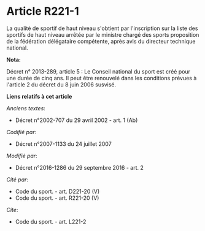 # Article R221-1

La qualité de sportif de haut niveau s'obtient par l'inscription sur la liste des sportifs de haut niveau arrêtée par le
ministre chargé des sports proposition de la fédération délégataire compétente, après avis du directeur technique national.

**Nota:**

Décret n° 2013-289, article 5 : Le Conseil national du sport est créé pour une durée de cinq ans. Il peut être renouvelé dans
les conditions prévues à l'article 2 du décret du 8 juin 2006 susvisé.

**Liens relatifs à cet article**

_Anciens textes_:

  - Décret n°2002-707 du 29 avril 2002 - art. 1 (Ab)

_Codifié par_:

  - Décret n°2007-1133 du 24 juillet 2007

_Modifié par_:

  - Décret n°2016-1286 du 29 septembre 2016 - art. 2

_Cité par_:

  - Code du sport. - art. D221-20 (V)
  - Code du sport. - art. R221-20 (V)

_Cite_:

  - Code du sport. - art. L221-2
